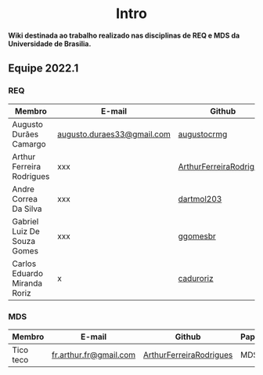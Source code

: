 <h1 style="text-align: center">Intro</h1>

**Wiki destinada ao trabalho realizado nas disciplinas de REQ e MDS da Universidade de Brasilia.**

## Equipe 2022.1

### REQ
| Membro                       | E-mail                     | Github                                                                | Papel | Matricula  |
| ---------------------------- | -------------------------- | --------------------------------------------------------------------- | ----- | ---------- |
| Augusto Durães Camargo       | augusto.duraes33@gmail.com | [augustocrmg](https://github.com/augustocrmg)                         | REQ   | 19/0084731 |
| Arthur Ferreira Rodrigues    | xxx                        | [ArthurFerreiraRodrigues](https://github.com/ArthurFerreiraRodrigues) | REQ   | 20/0056981 |
| Andre Correa Da Silva        | xxx                        | [dartmol203](https://github.com/dartmol203)                           | REQ   | 20/0014447 |
| Gabriel Luiz De Souza Gomes  | xxx                        | [ggomesbr](https://github.com/ggomesbr)                               | REQ   | 19/0013354 |
| Carlos Eduardo Miranda Roriz | x                          | [caduroriz](https://github.com/caduroriz)                             | REQ   | 19/0011424 |

### MDS
| Membro    | E-mail                 | Github                                                                | Papel | Matricula  |
| --------- | ---------------------- | --------------------------------------------------------------------- | ----- | ---------- |
| Tico teco | fr.arthur.fr@gmail.com | [ArthurFerreiraRodrigues](https://github.com/ArthurFerreiraRodrigues) | MDS   | 20/0056981 |


